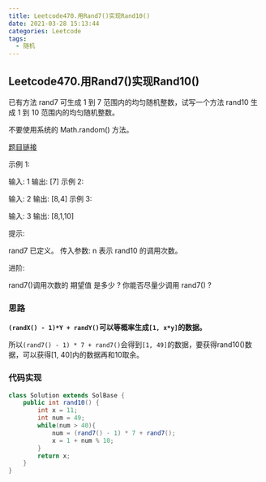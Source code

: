 ```yaml
---
title: Leetcode470.用Rand7()实现Rand10()
date: 2021-03-28 15:13:44
categories: Leetcode
tags:
  - 随机
---
```


## Leetcode470.用Rand7()实现Rand10()

已有方法 rand7 可生成 1 到 7 范围内的均匀随机整数，试写一个方法 rand10 生成 1 到 10 范围内的均匀随机整数。

不要使用系统的 Math.random() 方法。

 [题目链接](https://leetcode-cn.com/problems/implement-rand10-using-rand7)

<!--more-->

示例 1:

输入: 1
输出: [7]
示例 2:

输入: 2
输出: [8,4]
示例 3:

输入: 3
输出: [8,1,10]


提示:

rand7 已定义。
传入参数: n 表示 rand10 的调用次数。


进阶:

rand7()调用次数的 期望值 是多少 ?
你能否尽量少调用 rand7() ?



### 思路

**`(randX() - 1)*Y + randY()`可以等概率生成`[1, x*y]`的数据。**

所以`(rand7() - 1) * 7 + rand7()`会得到`[1, 49]`的数据，要获得rand10()数据，可以获得[1, 40]内的数据再和10取余。



### 代码实现

```java
class Solution extends SolBase {
    public int rand10() {
        int x = 11;
        int num = 49;
        while(num > 40){
            num = (rand7() - 1) * 7 + rand7();
            x = 1 + num % 10;
        }
        return x;
    }
}
```

